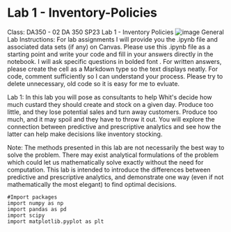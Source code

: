 # Lab 1 - Inventory-Policies
Class: DA350 - 02
DA 350 SP23 Lab 1 - Inventory Policies
![image](https://user-images.githubusercontent.com/77667121/222989302-5d810e2f-31e9-4f1e-8caa-2c5da4845179.png)
General Lab Instructions:
For lab assignments I will provide you the .ipynb file and associated data sets (if any) on Canvas. Please use this .ipynb file as a starting point and write your code and fill in your answers directly in the notebook. I will ask specific questions in bolded font . For written answers, please create the cell as a Markdown type so the text displays neatly. For code, comment sufficiently so I can understand your process. Please try to delete unnecessary, old code so it is easy for me to evluate.

Lab 1:
In this lab you will pose as consultants to help Whit's decide how much custard they should create and stock on a given day. Produce too little, and they lose potential sales and turn away customers. Produce too much, and it may spoil and they have to throw it out. You will explore the connection between predictive and prescriptive analytics and see how the latter can help make decisions like inventory stocking.

Note: The methods presented in this lab are not necessarily the best way to solve the problem. There may exist analytical formulations of the problem which could let us mathematically solve exactly without the need for computation. This lab is intended to introduce the differences between predictive and prescriptive analytics, and demonstrate one way (even if not mathematically the most elegant) to find optimal decisions.
```{python}
#Import packages
import numpy as np
import pandas as pd
import scipy
import matplotlib.pyplot as plt
```
